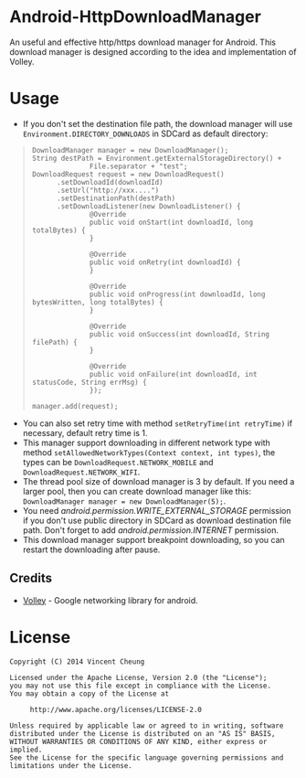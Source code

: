 Android-HttpDownloadManager
===========================

An useful and effective http/https download manager for Android. This download manager is designed according to the idea and implementation of Volley.

Usage
=====
* If you don't set the destination file path, the download manager will use `Environment.DIRECTORY_DOWNLOADS` in SDCard as default directory:

>     DownloadManager manager = new DownloadManager();
>     String destPath = Environment.getExternalStorageDirectory() + 
>     				File.separator + "test";
>     DownloadRequest request = new DownloadRequest()
>     		.setDownloadId(downloadId)
>     		.setUrl("http://xxx....")
>     		.setDestinationPath(destPath)
>     		.setDownloadListener(new DownloadListener() {
>     				@Override
> 					public void onStart(int downloadId, long totalBytes) {
> 					}
> 
> 					@Override
> 					public void onRetry(int downloadId) {
> 					}
> 
> 					@Override
> 					public void onProgress(int downloadId, long bytesWritten, long totalBytes) {
> 					}
> 
> 					@Override
> 					public void onSuccess(int downloadId, String filePath) {
> 					}
> 
> 					@Override
> 					public void onFailure(int downloadId, int statusCode, String errMsg) {
> 					});
> 					
>     manager.add(request);

* You can also set retry time with method `setRetryTime(int retryTime)` if necessary, default retry time is 1.
* This manager support downloading in different network type with method `setAllowedNetworkTypes(Context context, int types)`, the types can be `DownloadRequest.NETWORK_MOBILE` and `DownloadRequest.NETWORK_WIFI`.
* The thread pool size of download manager is 3 by default. If you need a larger pool, then you can create download manager like this: `DownloadManager manager = new DownloadManager(5);`.
* You need *android.permission.WRITE_EXTERNAL_STORAGE* permission if you don't use public directory in SDCard as download destination file path. Don't forget to add *android.permission.INTERNET* permission.
* This download manager support breakpoint downloading, so you can restart the downloading after pause.

Credits
-------
  * [Volley][1] - Google networking library for android.

License
=======

    Copyright (C) 2014 Vincent Cheung

    Licensed under the Apache License, Version 2.0 (the "License");
    you may not use this file except in compliance with the License.
    You may obtain a copy of the License at

         http://www.apache.org/licenses/LICENSE-2.0

    Unless required by applicable law or agreed to in writing, software
    distributed under the License is distributed on an "AS IS" BASIS,
    WITHOUT WARRANTIES OR CONDITIONS OF ANY KIND, either express or implied.
    See the License for the specific language governing permissions and
    limitations under the License.
 


[1]: https://android.googlesource.com/platform/frameworks/volley
